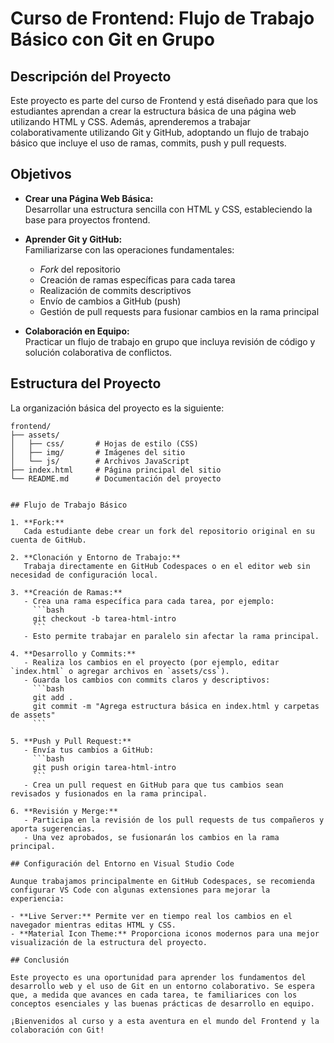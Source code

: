 # Curso de Frontend: Flujo de Trabajo Básico con Git en Grupo

## Descripción del Proyecto

Este proyecto es parte del curso de Frontend y está diseñado para que los estudiantes aprendan a crear la estructura básica de una página web utilizando HTML y CSS. Además, aprenderemos a trabajar colaborativamente utilizando Git y GitHub, adoptando un flujo de trabajo básico que incluye el uso de ramas, commits, push y pull requests.

## Objetivos

- **Crear una Página Web Básica:**  
  Desarrollar una estructura sencilla con HTML y CSS, estableciendo la base para proyectos frontend.

- **Aprender Git y GitHub:**  
  Familiarizarse con las operaciones fundamentales:
  - *Fork* del repositorio
  - Creación de ramas específicas para cada tarea
  - Realización de commits descriptivos
  - Envío de cambios a GitHub (push)
  - Gestión de pull requests para fusionar cambios en la rama principal

- **Colaboración en Equipo:**  
  Practicar un flujo de trabajo en grupo que incluya revisión de código y solución colaborativa de conflictos.

## Estructura del Proyecto

La organización básica del proyecto es la siguiente:

```plaintext
frontend/
├── assets/
│   ├── css/       # Hojas de estilo (CSS)
│   ├── img/       # Imágenes del sitio
│   └── js/        # Archivos JavaScript 
├── index.html     # Página principal del sitio
└── README.md      # Documentación del proyecto


## Flujo de Trabajo Básico

1. **Fork:**  
   Cada estudiante debe crear un fork del repositorio original en su cuenta de GitHub.

2. **Clonación y Entorno de Trabajo:**  
   Trabaja directamente en GitHub Codespaces o en el editor web sin necesidad de configuración local.

3. **Creación de Ramas:**  
   - Crea una rama específica para cada tarea, por ejemplo:  
     ```bash
     git checkout -b tarea-html-intro
     ```
   - Esto permite trabajar en paralelo sin afectar la rama principal.

4. **Desarrollo y Commits:**  
   - Realiza los cambios en el proyecto (por ejemplo, editar `index.html` o agregar archivos en `assets/css`).
   - Guarda los cambios con commits claros y descriptivos:
     ```bash
     git add .
     git commit -m "Agrega estructura básica en index.html y carpetas de assets"
     ```

5. **Push y Pull Request:**  
   - Envía tus cambios a GitHub:
     ```bash
     git push origin tarea-html-intro
     ```
   - Crea un pull request en GitHub para que tus cambios sean revisados y fusionados en la rama principal.

6. **Revisión y Merge:**  
   - Participa en la revisión de los pull requests de tus compañeros y aporta sugerencias.
   - Una vez aprobados, se fusionarán los cambios en la rama principal.

## Configuración del Entorno en Visual Studio Code

Aunque trabajamos principalmente en GitHub Codespaces, se recomienda configurar VS Code con algunas extensiones para mejorar la experiencia:

- **Live Server:** Permite ver en tiempo real los cambios en el navegador mientras editas HTML y CSS.
- **Material Icon Theme:** Proporciona iconos modernos para una mejor visualización de la estructura del proyecto.

## Conclusión

Este proyecto es una oportunidad para aprender los fundamentos del desarrollo web y el uso de Git en un entorno colaborativo. Se espera que, a medida que avances en cada tarea, te familiarices con los conceptos esenciales y las buenas prácticas de desarrollo en equipo.

¡Bienvenidos al curso y a esta aventura en el mundo del Frontend y la colaboración con Git!



